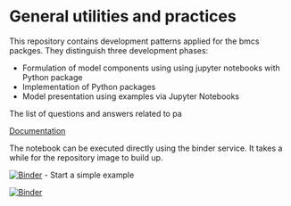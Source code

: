 
# General utilities and practices

This repository contains development patterns 
applied for the bmcs packges. They distinguish 
three development phases:
 * Formulation of model components using using jupyter notebooks with Python package 
 * Implementation of Python packages
 * Model presentation using examples via Jupyter Notebooks 

The list of questions and answers related to pa

[Documentation](docs/index.md)

The notebook can be executed directly using the binder service. It takes a while for the repository image to build up.

[![Binder](https://mybinder.org/badge.svg)](https://mybinder.org/v2/gh/bmcs-group/bmcs_utils.git/master?urlpath=%2Fapps%2Fbmcs_utils/test_editor.ipynb) - Start a simple example

[![Binder](https://mybinder.org/badge.svg)](https://mybinder.org/v2/gh/binder-examples/setup.py/master?filepath=example_notebook%2Fimport_mypackage.ipynb)
